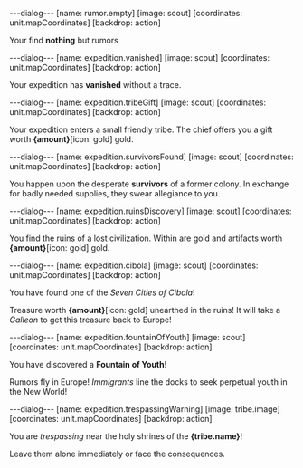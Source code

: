 ---dialog---
[name: rumor.empty]
[image: scout]
[coordinates: unit.mapCoordinates]
[backdrop: action]

Your find **nothing** but rumors


---dialog---
[name: expedition.vanished]
[image: scout]
[coordinates: unit.mapCoordinates]
[backdrop: action]

Your expedition has **vanished** without a trace.


---dialog---
[name: expedition.tribeGift]
[image: scout]
[coordinates: unit.mapCoordinates]
[backdrop: action]

Your expedition enters a small friendly tribe. The chief offers you a gift worth **{amount}**[icon: gold] gold.


---dialog---
[name: expedition.survivorsFound]
[image: scout]
[coordinates: unit.mapCoordinates]
[backdrop: action]

You happen upon the desperate **survivors** of a former colony. In exchange for badly needed supplies, they swear allegiance to you.


---dialog---
[name: expedition.ruinsDiscovery]
[image: scout]
[coordinates: unit.mapCoordinates]
[backdrop: action]

You find the ruins of a lost civilization. Within are gold and artifacts worth **{amount}**[icon: gold] gold.


---dialog---
[name: expedition.cibola]
[image: scout]
[coordinates: unit.mapCoordinates]
[backdrop: action]

You have found one of the *Seven Cities of Cibola*!

Treasure worth **{amount}**[icon: gold] unearthed in the ruins! It will take a *Galleon* to get this treasure back to Europe!


---dialog---
[name: expedition.fountainOfYouth]
[image: scout]
[coordinates: unit.mapCoordinates]
[backdrop: action]

You have discovered a **Fountain of Youth**!

Rumors fly in Europe! *Immigrants* line the docks to seek perpetual youth in the New World!


---dialog---
[name: expedition.trespassingWarning]
[image: tribe.image]
[coordinates: unit.mapCoordinates]
[backdrop: action]

You are *trespassing* near the holy shrines of the **{tribe.name}**!

Leave them alone immediately or face the consequences.

